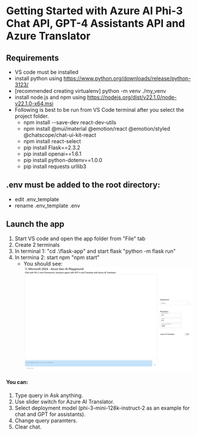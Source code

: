 # Getting Started with Azure AI Phi-3 Chat API, GPT-4 Assistants API and Azure Translator

## Requirements
- VS code must be installed
- install python using https://www.python.org/downloads/release/python-3123/
- [recommended creating virtualenv] python -m venv ./my_venv
- install node.js and npm using https://nodejs.org/dist/v22.1.0/node-v22.1.0-x64.msi
- Following is best to be run from VS Code terminal after you select the project folder. 
  - npm install --save-dev react-dev-utils
  - npm install @mui/material @emotion/react @emotion/styled @chatscope/chat-ui-kit-react
  - npm install react-select
  - pip install Flask==2.3.2
  - pip install openai==1.6.1
  - pip install python-dotenv==1.0.0
  - pip install requests urllib3
  
## .env must be added to the root directory:
- edit .env_template
- rename .env_template .env

## Launch the app
1. Start VS code and open the app folder from "File" tab
2. Create 2 terminals
3. In terminal 1: "cd .\flask-app\" and start flask "python -m flask run"
4. In termina 2: start npm "npm start"
   - You should see:
   ![Landing page](flask-app/static/image/Landing-page.png)

#### You can:
1. Type query in Ask anything.
2. Use slider switch for Azure AI Translator.
3. Select deployment model (phi-3-mini-128k-instruct-2 as an example for chat and GPT for assistants).
4. Change query paramters.
5. Clear chat.
